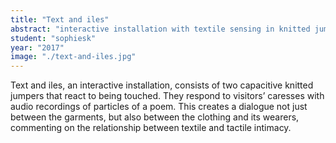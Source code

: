 ```yaml
---
title: "Text and iles"
abstract: "interactive installation with textile sensing in knitted jumpers, co-author: Naa Teki Lebar"
student: "sophiesk"
year: "2017"
image: "./text-and-iles.jpg"
---
```

Text and iles, an interactive installation, consists of two capacitive knitted jumpers that react to being touched. They respond to visitors’ caresses with audio recordings of particles of a poem. This creates a dialogue not just between the garments, but also between the clothing and its wearers, commenting on the relationship between textile and tactile intimacy.